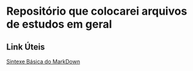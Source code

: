 # Repositório que colocarei arquivos de estudos em geral


## Link Úteis 
[Sintexe Básica do MarkDown](https://www.markdownguide.org)
